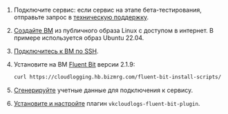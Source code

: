 1. Подключите сервис: если сервис на этапе бета-тестирования, отправьте запрос в [техническую поддержку](/ru/contacts).
1. [Создайте ВМ](/ru/computing/iaas/service-management/vm/vm-create) из публичного образа Linux с доступом в интернет. В примере используется образ Ubuntu 22.04.
1. [Подключитесь к ВМ по SSH](/ru/computing/iaas/service-management/vm/vm-connect/vm-connect-nix).
1. Установите на ВМ [Fluent Bit](https://docs.fluentbit.io/manual/installation/linux/ubuntu) версии 2.1.9:

   ```bash
   curl https://cloudlogging.hb.bizmrg.com/fluent-bit-install-scripts/install.sh | FLUENT_BIT_RELEASE_VERSION=2.1.9 sh
   ```

1. [Сгенерируйте](../service-management/generate-userdata/) учетные данные для подключения к сервису.
1. [Установите и настройте](../service-management/connect-plugin/) плагин `vkcloudlogs-fluent-bit-plugin`.

